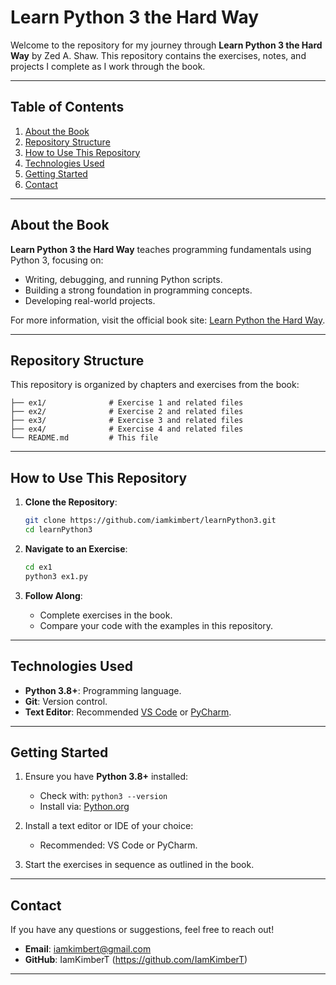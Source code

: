 # **Learn Python 3 the Hard Way**

Welcome to the repository for my journey through **Learn Python 3 the Hard Way** by Zed A. Shaw. This repository contains the exercises, notes, and projects I complete as I work through the book.

---

## **Table of Contents**
1. [About the Book](#about-the-book)
2. [Repository Structure](#repository-structure)
3. [How to Use This Repository](#how-to-use-this-repository)
4. [Technologies Used](#technologies-used)
5. [Getting Started](#getting-started)
6. [Contact](#contact)

---

## **About the Book**

**Learn Python 3 the Hard Way** teaches programming fundamentals using Python 3, focusing on:
- Writing, debugging, and running Python scripts.
- Building a strong foundation in programming concepts.
- Developing real-world projects.

For more information, visit the official book site: [Learn Python the Hard Way](https://learnpythonthehardway.org/).

---

## **Repository Structure**

This repository is organized by chapters and exercises from the book:

```
├── ex1/              # Exercise 1 and related files
├── ex2/              # Exercise 2 and related files
├── ex3/              # Exercise 3 and related files
├── ex4/              # Exercise 4 and related files
└── README.md         # This file
```

---

## **How to Use This Repository**

1. **Clone the Repository**:
   ```bash
   git clone https://github.com/iamkimbert/learnPython3.git
   cd learnPython3
   ```

2. **Navigate to an Exercise**:
   ```bash
   cd ex1
   python3 ex1.py
   ```

3. **Follow Along**:
   - Complete exercises in the book.
   - Compare your code with the examples in this repository.

---

## **Technologies Used**
- **Python 3.8+**: Programming language.
- **Git**: Version control.
- **Text Editor**: Recommended [VS Code](https://code.visualstudio.com/) or [PyCharm](https://www.jetbrains.com/pycharm/).

---

## **Getting Started**

1. Ensure you have **Python 3.8+** installed:
   - Check with: `python3 --version`
   - Install via: [Python.org](https://www.python.org/)

2. Install a text editor or IDE of your choice:
   - Recommended: VS Code or PyCharm.

3. Start the exercises in sequence as outlined in the book.

---

## **Contact**

If you have any questions or suggestions, feel free to reach out!

- **Email**: iamkimbert@gmail.com
- **GitHub**: IamKimberT (https://github.com/IamKimberT)

---
